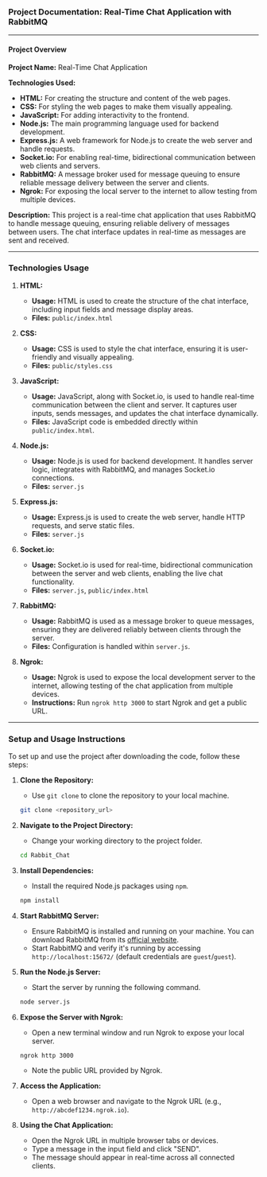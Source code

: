 ### Project Documentation: Real-Time Chat Application with RabbitMQ

---

#### **Project Overview**

**Project Name:** Real-Time Chat Application

**Technologies Used:**
- **HTML:** For creating the structure and content of the web pages.
- **CSS:** For styling the web pages to make them visually appealing.
- **JavaScript:** For adding interactivity to the frontend.
- **Node.js:** The main programming language used for backend development.
- **Express.js:** A web framework for Node.js to create the web server and handle requests.
- **Socket.io:** For enabling real-time, bidirectional communication between web clients and servers.
- **RabbitMQ:** A message broker used for message queuing to ensure reliable message delivery between the server and clients.
- **Ngrok:** For exposing the local server to the internet to allow testing from multiple devices.

**Description:** This project is a real-time chat application that uses RabbitMQ to handle message queuing, ensuring reliable delivery of messages between users. The chat interface updates in real-time as messages are sent and received.

---

### **Technologies Usage**

1. **HTML:**
   - **Usage:** HTML is used to create the structure of the chat interface, including input fields and message display areas.
   - **Files:** `public/index.html`

2. **CSS:**
   - **Usage:** CSS is used to style the chat interface, ensuring it is user-friendly and visually appealing.
   - **Files:** `public/styles.css`

3. **JavaScript:**
   - **Usage:** JavaScript, along with Socket.io, is used to handle real-time communication between the client and server. It captures user inputs, sends messages, and updates the chat interface dynamically.
   - **Files:** JavaScript code is embedded directly within `public/index.html`.

4. **Node.js:**
   - **Usage:** Node.js is used for backend development. It handles server logic, integrates with RabbitMQ, and manages Socket.io connections.
   - **Files:** `server.js`

5. **Express.js:**
   - **Usage:** Express.js is used to create the web server, handle HTTP requests, and serve static files.
   - **Files:** `server.js`

6. **Socket.io:**
   - **Usage:** Socket.io is used for real-time, bidirectional communication between the server and web clients, enabling the live chat functionality.
   - **Files:** `server.js`, `public/index.html`

7. **RabbitMQ:**
   - **Usage:** RabbitMQ is used as a message broker to queue messages, ensuring they are delivered reliably between clients through the server.
   - **Files:** Configuration is handled within `server.js`.

8. **Ngrok:**
   - **Usage:** Ngrok is used to expose the local development server to the internet, allowing testing of the chat application from multiple devices.
   - **Instructions:** Run `ngrok http 3000` to start Ngrok and get a public URL.

---

### **Setup and Usage Instructions**

To set up and use the project after downloading the code, follow these steps:

1. **Clone the Repository:**
   - Use `git clone` to clone the repository to your local machine.
   ```bash
   git clone <repository_url>
   ```

2. **Navigate to the Project Directory:**
   - Change your working directory to the project folder.
   ```bash
   cd Rabbit_Chat
   ```

3. **Install Dependencies:**
   - Install the required Node.js packages using `npm`.
   ```bash
   npm install
   ```

4. **Start RabbitMQ Server:**
   - Ensure RabbitMQ is installed and running on your machine. You can download RabbitMQ from its [official website](https://www.rabbitmq.com/download.html).
   - Start RabbitMQ and verify it's running by accessing `http://localhost:15672/` (default credentials are `guest`/`guest`).

5. **Run the Node.js Server:**
   - Start the server by running the following command.
   ```bash
   node server.js
   ```

6. **Expose the Server with Ngrok:**
   - Open a new terminal window and run Ngrok to expose your local server.
   ```bash
   ngrok http 3000
   ```
   - Note the public URL provided by Ngrok.

7. **Access the Application:**
   - Open a web browser and navigate to the Ngrok URL (e.g., `http://abcdef1234.ngrok.io`).

8. **Using the Chat Application:**
   - Open the Ngrok URL in multiple browser tabs or devices.
   - Type a message in the input field and click "SEND".
   - The message should appear in real-time across all connected clients.
